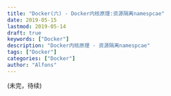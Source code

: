 ```yaml
---
title: "Docker(六) - Docker内核原理:资源隔离namespcae"
date: 2019-05-15
lastmod: 2019-05-14
draft: true
keywords: ["Docker"]
description: "Docker内核原理 - 资源隔离namespcae"
tags: ["Docker"]
categories: ["Docker"]
author: "Alfons"
---
```


<!--more-->

(未完，待续)